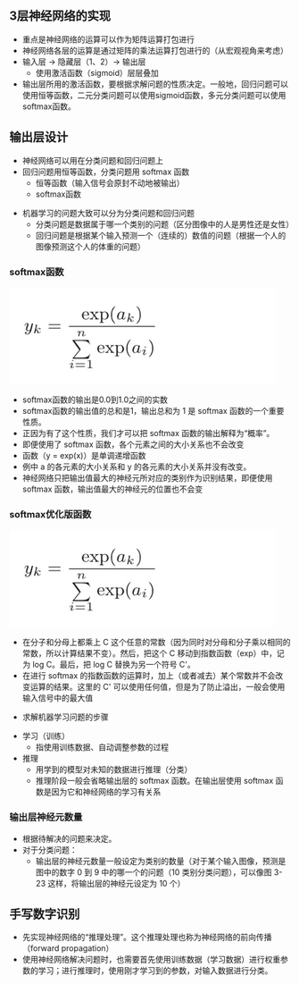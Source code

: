 ## 3层神经网络的实现
- 重点是神经网络的运算可以作为矩阵运算打包进行
- 神经网络各层的运算是通过矩阵的乘法运算打包进行的（从宏观视角来考虑）
- 输入层 -> 隐藏层（1、2）-> 输出层
    - 使用激活函数（sigmoid）层层叠加
- 输出层所用的激活函数，要根据求解问题的性质决定。一般地，回归问题可以使用恒等函数，二元分类问题可以使用sigmoid函数，多元分类问题可以使用softmax函数。

## 输出层设计
- 神经网络可以用在分类问题和回归问题上
- 回归问题用恒等函数，分类问题用 softmax 函数
    - 恒等函数（输入信号会原封不动地被输出）
    - softmax函数
* 机器学习的问题大致可以分为分类问题和回归问题
    - 分类问题是数据属于哪一个类别的问题（区分图像中的人是男性还是女性）
    - 回归问题是根据某个输入预测一个（连续的）数值的问题（根据一个人的图像预测这个人的体重的问题）
    
### softmax函数
![avatar](./softmax_expression.jpeg)
- softmax函数的输出是0.0到1.0之间的实数
- softmax函数的输出值的总和是1，输出总和为 1 是 softmax 函数的一个重要性质。
- 正因为有了这个性质，我们才可以把 softmax 函数的输出解释为“概率”。
- 即便使用了 softmax 函数，各个元素之间的大小关系也不会改变
- 函数（y = exp(x)）是单调递增函数
- 例中 a 的各元素的大小关系和 y 的各元素的大小关系并没有改变。
- 神经网络只把输出值最大的神经元所对应的类别作为识别结果，即便使用 softmax 函数，输出值最大的神经元的位置也不会变

### softmax优化版函数
![avatar](./softmax_expression.jpeg)
- 在分子和分母上都乘上 C 这个任意的常数（因为同时对分母和分子乘以相同的常数，所以计算结果不变）。然后，把这个 C 移动到指数函数（exp）中，记为 log C。最后，把 log C 替换为另一个符号 C'。
- 在进行 softmax 的指数函数的运算时，加上（或者减去）某个常数并不会改变运算的结果。这里的 C' 可以使用任何值，但是为了防止溢出，一般会使用输入信号中的最大值

* 求解机器学习问题的步骤
- 学习（训练）
    - 指使用训练数据、自动调整参数的过程
- 推理
    - 用学到的模型对未知的数据进行推理（分类）
    - 推理阶段一般会省略输出层的 softmax 函数。在输出层使用 softmax 函数是因为它和神经网络的学习有关系

### 输出层神经元数量
- 根据待解决的问题来决定。
- 对于分类问题：
    - 输出层的神经元数量一般设定为类别的数量（对于某个输入图像，预测是图中的数字 0 到 9 中的哪一个的问题（10 类别分类问题），可以像图 3-23 这样，将输出层的神经元设定为 10 个）


## 手写数字识别

- 先实现神经网络的“推理处理”。这个推理处理也称为神经网络的前向传播（forward propagation）
- 使用神经网络解决问题时，也需要首先使用训练数据（学习数据）进行权重参数的学习；进行推理时，使用刚才学习到的参数，对输入数据进行分类。
